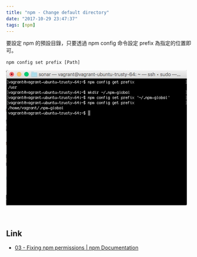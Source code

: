 ```yaml
---
title: "npm - Change default directory"
date: "2017-10-29 23:47:37"
tags: [npm]
---
```



要設定 npm 的預設目錄，只要透過 npm config 命令設定 prefix 為指定的位置即可。  

<!-- More -->

    npm config set prefix [Path]

![1.png](1.png)

<br/>


Link
----
* [03 - Fixing npm permissions | npm Documentation](https://docs.npmjs.com/getting-started/fixing-npm-permissions#option-2-change-npms-default-directory-to-another-directory)
